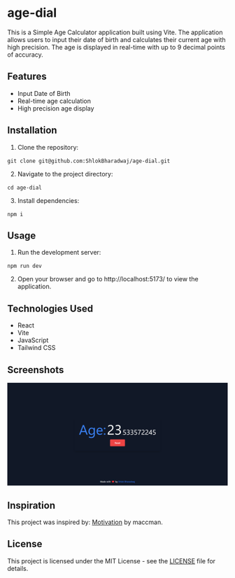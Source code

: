 # age-dial

This is a Simple Age Calculator application built using Vite. The application allows users to input their date of birth and calculates their current age with high precision. The age is displayed in real-time with up to 9 decimal points of accuracy.

## Features

- Input Date of Birth
- Real-time age calculation
- High precision age display

## Installation

1. Clone the repository: 
```
git clone git@github.com:ShlokBharadwaj/age-dial.git
```
2. Navigate to the project directory:
```
cd age-dial
```

3. Install dependencies:
```
npm i
```

## Usage

1. Run the development server: 
```
npm run dev
```
2. Open your browser and go to http://localhost:5173/ to view the application.

## Technologies Used

- React
- Vite
- JavaScript
- Tailwind CSS

## Screenshots

![Screenshot](./src/assets/age-dial.png)

## Inspiration

This project was inspired by: [Motivation](https://chrome.google.com/webstore/detail/motivation/ofdgfpchbidcgncgfpdlpclnpaemakoj?hl=en) by maccman.

## License

This project is licensed under the MIT License - see the [LICENSE](./LICENSE) file for details.
